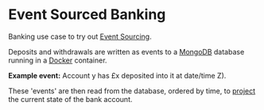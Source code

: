 Event Sourced Banking
==============

Banking use case to  try out [Event Sourcing](https://www.youtube.com/watch?v=JHGkaShoyNs).

Deposits and withdrawals are written as events to a [MongoDB](https://www.mongodb.com/) database running in a [Docker](https://www.docker.com/) container.

**Example event:**
Account y has £x deposited into it at date/time Z).

These 'events' are then read from the database, ordered by time, to [project](https://www.youtube.com/watch?v=JHGkaShoyNs) the current state of the bank account.

